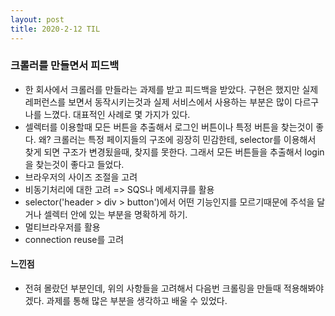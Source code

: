 ```yaml
---
layout: post
title: 2020-2-12 TIL
---
```


### 크롤러를 만들면서 피드백

- 한 회사에서 크롤러를 만들라는 과제를 받고 피드백을 받았다. 구현은 했지만 실제 레퍼런스를 보면서 동작시키는것과 실제 서비스에서 사용하는 부분은 많이 다르구나를 느꼈다. 대표적인 사례로 몇 가지가 있다.
- 셀렉터를 이용할때 모든 버튼을 추출해서 로그인 버튼이나 특정 버튼을 찾는것이 좋다. 왜? 크롤러는 특정 페이지들의 구조에 굉장히 민감한테, selector를 이용해서 찾게 되면 구조가 변경됬을때, 찾지를 못한다. 그래서 모든 버튼들을 추출해서 login을 찾는것이 좋다고 들었다.
- 브라우저의 사이즈 조절을 고려
- 비동기처리에 대한 고려 => SQS나 메세지큐를 활용
- selector('header > div > button')에서 어떤 기능인지를 모르기때문에 주석을 달거나 셀렉터 안에 있는 부분을 명확하게 하기.
- 멀티브라우저를 활용
- connection reuse를 고려

#### 느낀점
- 전혀 몰랐던 부분인데, 위의 사항들을 고려해서 다음번 크롤링을 만들때 적용해봐야겠다. 과제를 통해 많은 부분을 생각하고 배울 수 있었다.
